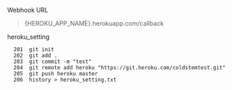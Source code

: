 Webhook URL

> {HEROKU_APP_NAME}.herokuapp.com/callback


heroku_setting

```
  201  git init
  202  git add .
  203  git commit -m "test"
  204  git remote add heroku "https://git.heroku.com/coldstemtest.git"
  205  git push heroku master
  206  history > heroku_setting.txt
```
